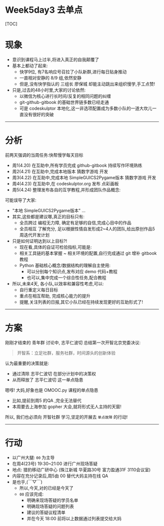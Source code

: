 # Week5day3 去单点

[TOC]

# 现象

- 意识到课程马上过半,将进入真正的自我颠覆了
- 基本上都动了起来:
    + 快学9位, 有7名响应号召拉了小队新群,进行每日贴身推动
    + 一直相对安静的 8/9 组,依然安静
    + 但是,没有快学指认的 三组长 廖保城 却能主动跳出来组织慢学,手工点赞!
- 只是,过去的48小时里,大家的讨论依然:
    + 以微信为核心进行长时间/反复的相同问题的纠缠
    + git-github-gitbook 的基础世界链多数已经走通
    + 可是 codeskulptor 本地化,这一非选项配置成为多数小队的一道大坎儿一直没有很好的突破

------
# 分析

前两天强调的当周任务:快帮慢学每天目标

- 周1(4.20) 在互助中,所有学员完成 github-gitbook 持续写作环境熟练
- 周2(4.21) 在互助中,完成本地版本 猜数字游戏 开发
- 周3(4.22) 在互助中,完成本地 SimpleGUICS2Pygame版本 猜数字游戏 开发
- 周4(4.23) 在互助中,在 codeskulptor.org 发布 点彩画板
- 周5(4.24) 整理发布各自的互学教程,并形成团队作品概念:

可能误导了大家:

- "本地 SimpleGUICS2Pygame版本" ...
- 其实,这些都是建议哪,真正的目标只有:
    + 全员跨过 编程无力障, 确定有足够的自信,完成心目中的作品
    + 全员相互 了解充分, 足以根据性情自发形成2~4人的团队,给出原创作品5周迭代开发计划
- 只是如何证明达到以上目标?!
    + 现在看,具体的自证可检验指标,可能是:
    + 相关工具链的基本掌握 ~ 相关环境的配置,自行完成通过 git 增补 gitbook 教程
    + Python 基础核心概念/数据结构的理解自主使用:
        * 可以分别每个知识点,发布对应 demo 代码+教程
        * 也可以,集中完成一个综合性任务,配合教程
- 所以,未来4天, 各小队,以效率和兼容性考虑,可以:
    + 自行重定义每日目标
    + 重点在相互帮助, 完成核心能力的提升
    + 提醒,关注列表的日报,其它小队已经在持续发现更好的互助形式了!

------
# 方案
刚刚才结束的 青年群 讨论中, 志平仁波切 总结第一次开智北京党委决议:

> 开智系：立足社群，服务社群，时间源头的创新体验

认为最重要的决策就是:

- 通过清除 志平仁波切 在部分计划中的决策权
- 从而释放了 志平仁波切 这一单点隐患

嗯啍! 大妈,好象也是 OMOOC.py 课程的单点隐患

- 比如,提前到周5 的QA ,完全无法替代
- 本周要去上海参加 gopher 大会,就将形式无人主持的天窗!

所以, 我们也必须向 开智社群 学习,坚定的开展去 `单点故障` 的行动!


------
# 行动

- 以广州大腿: `00` 为主导
- 在周4(23号) 19:30~21:00 进行广州现场答疑
- 地点: 猎豹移动广研中心 (珠江新城 华夏路30号 富力盈通31F 3110会议室)
- 内容在充分记录后,周5由 00 替代大妈主持在线 QA 
- 是也乎,(￣▽￣)
    + 所以,今天,对的已经是今天了
    + `00` 应该完成:
        * 明确来现场答疑的学员名单
        * 明确现场答疑的问题列表
        * 建议的答疑议程清单
        * 并在今天 18:00 前将以上数据通过列表提交给大妈

